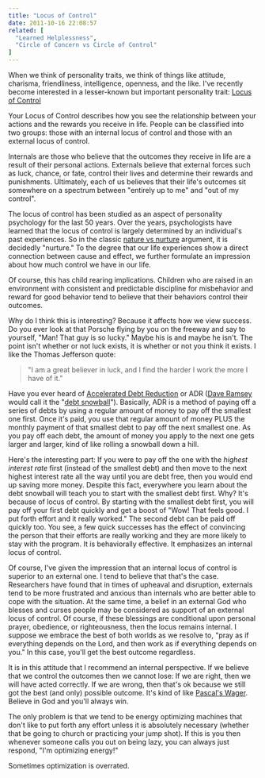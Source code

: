 ```yaml
---
title: "Locus of Control"
date: 2011-10-16 22:08:57
related: [
  "Learned Helplessness",
  "Circle of Concern vs Circle of Control"
]
---
```


When we think of personality traits, we think of things like attitude, charisma, friendliness, intelligence, openness, and the like. I've recently become interested in a lesser-known but important personality trait: <a href="http://en.wikipedia.org/wiki/Locus_of_control" target="_blank" title="Locus of Control">Locus of Control</a>

Your Locus of Control describes how you see the relationship between your actions and the rewards you receive in life. People can be classified into two groups: those with an internal locus of control and those with an external locus of control.

Internals are those who believe that the outcomes they receive in life are a result of their personal actions. Externals believe that external forces such as luck, chance, or fate, control their lives and determine their rewards and punishments. Ultimately, each of us believes that their life's outcomes sit somewhere on a spectrum between "entirely up to me" and "out of my control".

The locus of control has been studied as an aspect of personality psychology for the last 50 years. Over the years, psychologists have learned that the locus of control is largely determined by an individual's past experiences. So in the classic <a href="http://en.wikipedia.org/wiki/Nature_versus_nurture" target="_blank" title="Nature vs Nurture">nature vs nurture</a> argument, it is decidedly "nurture." To the degree that our life experiences show a direct connection between cause and effect, we further formulate an impression about how much control we have in our life.

Of course, this has child rearing implications. Children who are raised in an environment with consistent and predictable discipline for misbehavior and reward for good behavior tend to believe that their behaviors control their outcomes.

Why do I think this is interesting? Because it affects how we view success. Do you ever look at that Porsche flying by you on the freeway and say to yourself, "Man! That guy is so lucky." Maybe his is and maybe he isn't. The point isn't whether or not luck exists, it is whether or not you think it exists. I like the Thomas Jefferson quote:

> "I am a great believer in luck, and I find the harder I work the more I have of it."

Have you ever heard of <a href="http://scottmarsh.com/million-dollar-choices.aspx?path=CalculatorsandUt_Credit_AcceleratedDebtR" target="_blank" title="Accelerated Debt Reduction">Accelerated Debt Reduction</a> or ADR (<a href="http://www.daveramsey.com/home/" target="_blank" title="Dave Ramsey">Dave Ramsey</a> would call it the "<a href="http://en.wikipedia.org/wiki/Debt-snowball_method" target="_blank" title="Debt Snowball">debt snowball</a>"). Basically, ADR is a method of paying off a series of debts by using a regular amount of money to pay off the smallest one first. Once it's paid, you use that regular amount of money PLUS the monthly payment of that smallest debt to pay off the next smallest one. As you pay off each debt, the amount of money you apply to the next one gets larger and larger, kind of like rolling a snowball down a hill.

Here's the interesting part: If you were to pay off the one with the _highest interest rate_ first (instead of the smallest debt) and then move to the next highest interest rate all the way until you are debt free, then you would end up saving more money. Despite this fact, everywhere you learn about the debt snowball will teach you to start with the smallest debt first. Why? It's because of locus of control. By starting with the smallest debt first, you will pay off your first debt quickly and get a boost of "Wow! That feels good. I put forth effort and it really worked." The second debt can be paid off quickly too. You see, a few quick successes has the effect of convincing the person that their efforts are really working and they are more likely to stay with the program. It is behaviorally effective. It emphasizes an internal locus of control.

Of course, I've given the impression that an internal locus of control is superior to an external one. I tend to believe that that's the case. Researchers have found that in times of upheaval and disruption, externals tend to be more frustrated and anxious than internals who are better able to cope with the situation. At the same time, a belief in an external God who blesses and curses people may be considered as support of an external locus of control. Of course, if these blessings are conditional upon personal prayer, obedience, or righteousness, then the locus remains internal. I suppose we embrace the best of both worlds as we resolve to, "pray as if everything depends on the Lord, and then work as if everything depends on you." In this case, you'll get the best outcome regardless.

It is in this attitude that I recommend an internal perspective. If we believe that we control the outcomes then we cannot lose: If we are right, then we will have acted correctly. If we are wrong, then that's ok because we still got the best (and only) possible outcome. It's kind of like <a href="http://en.wikipedia.org/wiki/Pascal's_Wager" target="_blank" title="Pascal's Wager">Pascal's Wager</a>. Believe in God and you'll always win.

The only problem is that we tend to be energy optimizing machines that don't like to put forth any effort unless it is absolutely necessary (whether that be going to church or practicing your jump shot). If this is you then whenever someone calls you out on being lazy, you can always just respond, "I'm optimizing energy!"

Sometimes optimization is overrated.
